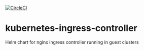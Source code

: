 [![CircleCI](https://circleci.com/gh/giantswarm/kubernetes-ingress-controller.svg?style=svg&circle-token=beb2d4248f0f227ce6618f71b2c35e841b903c04)](https://circleci.com/gh/giantswarm/kubernetes-ingress-controller)

# kubernetes-ingress-controller
Helm chart for nginx ingress controller running in guest clusters
